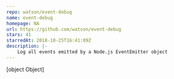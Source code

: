 ```yaml
---
repo: watson/event-debug
name: event-debug
homepage: NA
url: https://github.com/watson/event-debug
stars: 41
starredAt: 2018-10-25T16:41:09Z
description: |-
    Log all events emitted by a Node.js EventEmitter object
---
```


[object Object]
